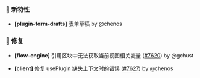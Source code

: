 ### 🎉 新特性

- **[plugin-form-drafts]** 表单草稿 by @chenos

### 🐛 修复

- **[flow-engine]** 引用区块中无法获取当前视图相关变量 ([#7620](https://github.com/nocobase/nocobase/pull/7620)) by @gchust

- **[client]** 修复 usePlugin 缺失上下文时的错误 ([#7627](https://github.com/nocobase/nocobase/pull/7627)) by @chenos

